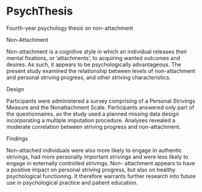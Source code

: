 # PsychThesis
Fourth-year psychology thesis on non-attachment

Non-Attachment

Non-attachment is a cognitive style in which an individual releases their mental fixations, or
‘attachments’, to acquiring wanted outcomes and desires. As such, it appears to be
psychologically advantageous. The present study examined the relationship between levels of
non-attachment and personal striving progress, and other striving characteristics. 

Design

Participants were administered a survey comprising of a Personal Strivings Measure and the
Nonattachment Scale. Participants answered only part of the questionnaires, as the study used
a planned missing data design incorporating a multiple imputation procedure. Analyses
revealed a moderate correlation between striving progress and non-attachment. 

Findings

Non-attached individuals were also more likely to engage in authentic strivings, had more personally
important strivings and were less likely to engage in externally controlled strivings. Non-
attachment appears to have a positive impact on personal striving progress, but also on
healthy psychological functioning. It therefore warrants further research into future use in
psychological practice and patient education.
